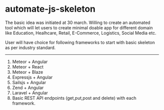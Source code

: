# automate-js-skeleton

The basic idea was initiated at 30 march. 
Willing to create an automated tool which will let users to create minimal doable app for different domain like Education, Healhcare, Retail, E-Commerce, Logistics, Social Media etc.

User will have choice for following frameworks to start with basic skeleton as per industry standard.

-------------------------------------------------------------------
1. Meteor + Angular
2. Meteor + React
3. Meteor + Blaze
4. Expressjs + Angular
5. Sailsjs + Angular
6. Zend + Angular
7. Laravel + Angular
8. Basic REST API endpoints (get,put,post and delete) with each framework.
